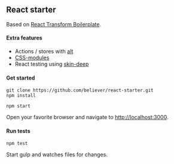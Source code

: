 ## React starter

Based on [React Transform Boilerplate](https://github.com/gaearon/react-transform-boilerplate).

#### Extra features
* Actions / stores with [alt](https://github.com/goatslacker/alt)
* [CSS-modules](https://github.com/gajus/react-css-modules)
* React testing using [skin-deep](https://github.com/glenjamin/skin-deep)

#### Get started
```
git clone https://github.com/believer/react-starter.git
npm install

npm start
```

Open your favorite browser and navigate to [http://localhost:3000](http://localhost:3000).

#### Run tests
```
npm test
```

Start gulp and watches files for changes.
